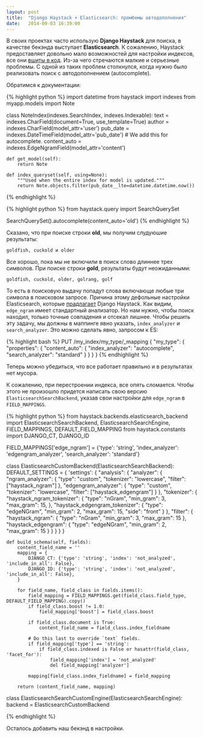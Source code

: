 ```yaml
---
layout: post
title:  "Django Haystack + Elasticsearch: промбемы автодополнения"
date:   2014-09-03 16:39:00
---
```


В своих проектах часто использую **Django Haystack** для поиска, в качестве бекэнда выступает **Elasticsearch**. К сожалению, Haystack предоставляет довольно мало возможностей для настройки индексов, все они [вшиты в код](https://github.com/toastdriven/django-haystack/blob/master/haystack/backends/elasticsearch_backend.py#L48). Из-за чего стречаются малкие и серьезные проблемы. С одной из таких проблем столкнулся, когда нужно было реализовать поиск с автодополнением (autocomplete).

Обратимся к документации:

{% highlight python %}
import datetime
from haystack import indexes
from myapp.models import Note


class NoteIndex(indexes.SearchIndex, indexes.Indexable):
    text = indexes.CharField(document=True, use_template=True)
    author = indexes.CharField(model_attr='user')
    pub_date = indexes.DateTimeField(model_attr='pub_date')
    # We add this for autocomplete.
    content_auto = indexes.EdgeNgramField(model_attr='content')

    def get_model(self):
        return Note

    def index_queryset(self, using=None):
        """Used when the entire index for model is updated."""
        return Note.objects.filter(pub_date__lte=datetime.datetime.now())
{% endhighlight %}

{% highlight python %}
from haystack.query import SearchQuerySet

SearchQuerySet().autocomplete(content_auto='old')
{% endhighlight %}

Сказано, что при поиске строки **old**, мы получим слудуюшие результаты:

`goldfish, cuckold и older`

Все хорошо, пока мы не включили в поиск слово длиннее трех символов. При поиске строки **gold**, результаты будут неожиданными:

`goldfish, cuckold, older, golrang, golf`

То есть в поисковую выдачу попадут слова включающе любые три символа в поисковом запросе. Причина этому дефольные настройки Elasticsearch, которые [прадлагает](https://github.com/toastdriven/django-haystack/blob/master/haystack/backends/elasticsearch_backend.py#L709) Django Haystack. Как видим, `edge_ngram` имеет стандартный анализатор. Но нам нужно, чтобы поиск находил, только точные совпадения и отсекал лишнее. Чтобы решить эту задачу, мы должны в маппинге явно указать, `index_analyzer` и `search_analyzer`. Это можно сделать явно, запросом к ES:

{% highlight bash %}
PUT /my_index/my_type/_mapping
{
    "my_type": {
        "properties": {
            "content_auto": {
                "index_analyzer":  "autocomplete",
                "search_analyzer": "standard"
            }
        }
    }
}
{% endhighlight %}

Теперь можно убедиться, что все работает правильно и в результатах нет мусора.

К сожалению, при перестроении индекса, все опять сломается. Чтобы этого не произошло придется написать свою версию `ElasticsearchSearchBackend`, указав свои настройки для `edge_ngram` в `FIELD_MAPPINGS`.

{% highlight python %}
from haystack.backends.elasticsearch_backend import ElasticsearchSearchBackend, ElasticsearchSearchEngine, \
    FIELD_MAPPINGS, DEFAULT_FIELD_MAPPING
from haystack.constants import DJANGO_CT, DJANGO_ID


FIELD_MAPPINGS['edge_ngram'] = {'type': 'string', 'index_analyzer': 'edgengram_analyzer', 'search_analyzer': 'standard'}


class ElasticsearchCustomBackend(ElasticsearchSearchBackend):
    DEFAULT_SETTINGS = {
        'settings': {
            "analysis": {
                "analyzer": {
                    "ngram_analyzer": {
                        "type": "custom",
                        "tokenizer": "lowercase",
                        "filter": ["haystack_ngram"]
                    },
                    "edgengram_analyzer": {
                        "type": "custom",
                        "tokenizer": "lowercase",
                        "filter": ["haystack_edgengram"]
                    }
                },
                "tokenizer": {
                    "haystack_ngram_tokenizer": {
                        "type": "nGram",
                        "min_gram": 3,
                        "max_gram": 15,
                    },
                    "haystack_edgengram_tokenizer": {
                        "type": "edgeNGram",
                        "min_gram": 2,
                        "max_gram": 15,
                        "side": "front"
                    }
                },
                "filter": {
                    "haystack_ngram": {
                        "type": "nGram",
                        "min_gram": 3,
                        "max_gram": 15
                    },
                    "haystack_edgengram": {
                        "type": "edgeNGram",
                        "min_gram": 2,
                        "max_gram": 15
                    }
                }
            }
        }
    }

    def build_schema(self, fields):
        content_field_name = ''
        mapping = {
            DJANGO_CT: {'type': 'string', 'index': 'not_analyzed', 'include_in_all': False},
            DJANGO_ID: {'type': 'string', 'index': 'not_analyzed', 'include_in_all': False},
        }

        for field_name, field_class in fields.items():
            field_mapping = FIELD_MAPPINGS.get(field_class.field_type, DEFAULT_FIELD_MAPPING).copy()
            if field_class.boost != 1.0:
                field_mapping['boost'] = field_class.boost

            if field_class.document is True:
                content_field_name = field_class.index_fieldname

            # Do this last to override `text` fields.
            if field_mapping['type'] == 'string':
                if field_class.indexed is False or hasattr(field_class, 'facet_for'):
                    field_mapping['index'] = 'not_analyzed'
                    del field_mapping['analyzer']

            mapping[field_class.index_fieldname] = field_mapping

        return (content_field_name, mapping)


class ElasticsearchSearchCustomEngine(ElasticsearchSearchEngine):
    backend = ElasticsearchCustomBackend

{% endhighlight %}

Осталось добавить наш бекэнд в настройки.
